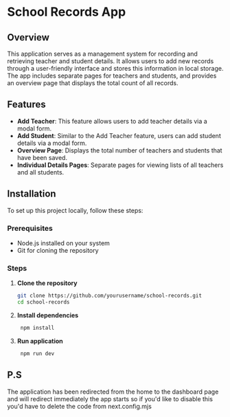 # School Records App

## Overview
This application serves as a management system for recording and retrieving teacher and student details. It allows users to add new records through a user-friendly interface and stores this information in local storage. The app includes separate pages for teachers and students, and provides an overview page that displays the total count of all records.

## Features
- **Add Teacher**: This feature allows users to add teacher details via a modal form.
- **Add Student**: Similar to the Add Teacher feature, users can add student details via a modal form.
- **Overview Page**: Displays the total number of teachers and students that have been saved.
- **Individual Details Pages**: Separate pages for viewing lists of all teachers and all students.

## Installation
To set up this project locally, follow these steps:

### Prerequisites
- Node.js installed on your system
- Git for cloning the repository

### Steps
1. **Clone the repository**
   ```bash
   git clone https://github.com/yourusername/school-records.git
   cd school-records
2. **Install dependencies**
   ```bash
	npm install
3. **Run application**
   ```bash
	npm run dev

## P.S
The application has been redirected from the home to the dashboard page and will redirect immediately the app starts so if you'd like to disable this you'd have to delete the code from next.config.mjs